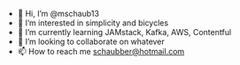 - 👋 Hi, I’m @mschaub13
- 👀 I’m interested in simplicity and bicycles
- 🌱 I’m currently learning JAMstack, Kafka, AWS, Contentful
- 💞️ I’m looking to collaborate on whatever
- 📫 How to reach me schaubber@hotmail.com

<!---
mschaub13/mschaub13 is a ✨ special ✨ repository because its `README.md` (this file) appears on your GitHub profile.
You can click the Preview link to take a look at your changes.
--->
